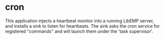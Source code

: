 # cron

This application injects a heartbeat monitor into a running LibEMP server,
and installs a sink to listen for heartbeats. The sink asks the cron service
for registered "commands" and will launch them under the 'task supervisor'.

